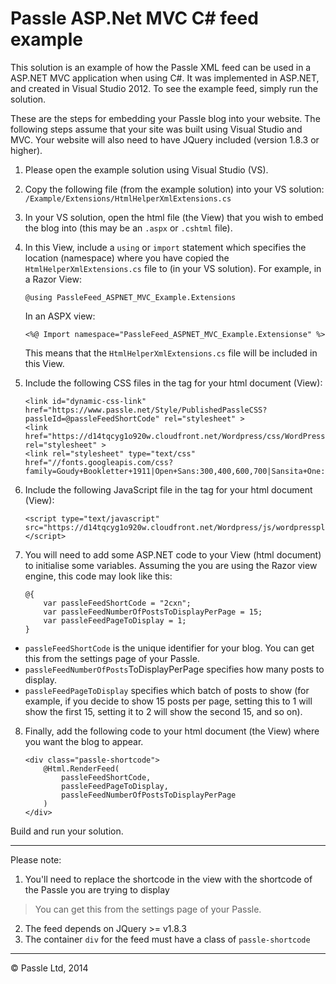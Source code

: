 Passle ASP.Net MVC C# feed example
==================

This solution is an example of how the Passle XML feed can be used in a 
ASP.NET MVC application when using C#. It was implemented 
in ASP.NET, and created in Visual Studio 2012. To see the example 
feed, simply run the solution.

These are the steps for embedding your Passle blog into your website. The 
following steps assume that your site was built using Visual Studio and MVC.
Your website will also need to have JQuery included (version 1.8.3 or higher).

1.  Please open the example solution using Visual Studio (VS).

2.  Copy the following file (from the example solution) into your VS solution:
    `/Example/Extensions/HtmlHelperXmlExtensions.cs`

3.  In your VS solution, open the html file (the View) that you wish to embed the blog into (this may be an `.aspx` or `.cshtml` file).

4.  In this View, include a `using` or `import` statement which specifies the location (namespace) where you have copied the `HtmlHelperXmlExtensions.cs` file to (in your VS solution). For example, in a Razor View: 
    
        @using PassleFeed_ASPNET_MVC_Example.Extensions

    In an ASPX view:

        <%@ Import namespace="PassleFeed_ASPNET_MVC_Example.Extensionse" %>

    This means that the `HtmlHelperXmlExtensions.cs` file will be included in this View.

5.  Include the following CSS files in the <head> tag for your html document (View):
        
        <link id="dynamic-css-link" href="https://www.passle.net/Style/PublishedPassleCSS?passleId=@passleFeedShortCode" rel="stylesheet" >
        <link href="https://d14tqcyg1o920w.cloudfront.net/Wordpress/css/WordPressPlugin.css" rel="stylesheet" >
        <link rel="stylesheet" type="text/css" href="//fonts.googleapis.com/css?family=Goudy+Bookletter+1911|Open+Sans:300,400,600,700|Sansita+One:400,600,700|Satisfy:400,600,700">

6.  Include the following JavaScript file in the <head> tag for your html document (View):

        <script type="text/javascript" src="https://d14tqcyg1o920w.cloudfront.net/Wordpress/js/wordpressplugin.js"></script>

7.  You will need to add some ASP.NET code to your View (html document) to initialise some variables.
Assuming the you are using the Razor view engine, this code may look like this:

        @{
            var passleFeedShortCode = "2cxn";
            var passleFeedNumberOfPostsToDisplayPerPage = 15;
            var passleFeedPageToDisplay = 1;
        }

 - `passleFeedShortCode` is the unique identifier for your blog. You can get this from the settings page of your Passle.
 - `passleFeedNumberOfPosts`ToDisplayPerPage specifies how many posts to display.
 - `passleFeedPageToDisplay` specifies which batch of posts to show (for example, if you decide to show 15 posts per page, setting this to 1 will show the first 15, setting it to 2 will show the second 15, and so on).

8.  Finally, add the following code to your html document (the View) where you want the blog to appear.

        <div class="passle-shortcode">
            @Html.RenderFeed(
                passleFeedShortCode, 
                passleFeedPageToDisplay, 
                passleFeedNumberOfPostsToDisplayPerPage
            )
        </div>

Build and run your solution.

-----------------------------------------------------------------------

Please note: 

  1. You'll need to replace the shortcode in the view with the shortcode of the Passle you are trying to display
> You can get this from the settings page of your Passle.
  2. The feed depends on JQuery >= v1.8.3 
  3. The container `div` for the feed must have a class of `passle-shortcode`

-----------------------------------------------------------------------

© Passle Ltd, 2014